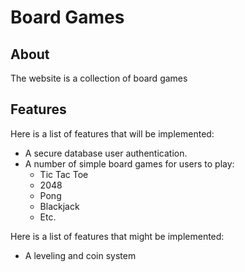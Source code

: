 # Board Games

## About
The website is a collection of board games

## Features
Here is a list of features that will be implemented:
- A secure database user authentication.
- A number of simple board games for users to play:
    - Tic Tac Toe
    - 2048
    - Pong
    - Blackjack
    - Etc.

Here is a list of features that might be implemented:
- A leveling and coin system
